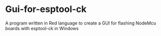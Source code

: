 # Gui-for-esptool-ck
A program written in Red language to create a GUI for flashing NodeMcu boards with esptool-ck in Windows
